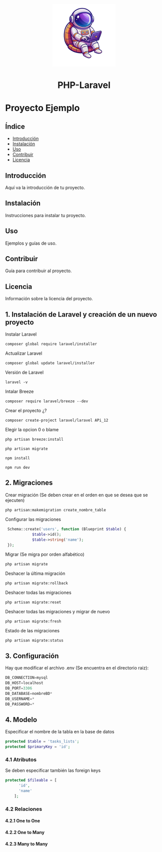 <div align="center">
   <img src="./Logo/logo.png" alt="Descripción de la imagen" width="200px" height="200px">
   <h1>PHP-Laravel</h1>
</div>

# Proyecto Ejemplo

## Índice
- [Introducción](#introducción)
- [Instalación](#instalación)
- [Uso](#uso)
- [Contribuir](#contribuir)
- [Licencia](#licencia)

## Introducción
Aquí va la introducción de tu proyecto.

## Instalación
Instrucciones para instalar tu proyecto.

## Uso
Ejemplos y guías de uso.

## Contribuir
Guía para contribuir al proyecto.

## Licencia
Información sobre la licencia del proyecto.

   
## 1. Instalación de Laravel y creación de un nuevo proyecto

Instalar Laravel
```
composer global require laravel/installer
```

Actualizar Laravel
```
composer global update laravel/installer
```

Versión de Laravel
```
laravel -v
```

Intalar Breeze
```
composer require laravel/breeze --dev
```

Crear el proyecto ¿?
```
composer create-project laravel/laravel APi_12
```

Elegir la opcion 0 o blame

```
php artisan breeze:install
```
```
php artisan migrate
```
```
npm install
```
```
npm run dev
```

## 2. Migraciones

Crear migración (Se deben crear en el orden en que se desea que se ejecuten)
```
php artisan:makemigration create_nombre_table
```

Configurar las migraciones
```php
 Schema::create('users', function (Blueprint $table) {
            $table->id();
            $table->string('name');
 });
```

Migrar (Se migra por orden alfabético)
```
php artisan migrate
```

Deshacer la última migración
```
php artisan migrate:rollback
```

Deshacer todas las migraciones
```
php artisan migrate:reset
```

Deshacer todas las migraciones y migrar de nuevo
```
php artisan migrate:fresh
```

Estado de las migraciones
```
php artisan migrate:status
```

## 3. Configuración

Hay que modificar el archivo .env (Se encuentra en el directorio raiz):

```javascript
DB_CONNECTION=mysql
DB_HOST=localhost
DB_PORT=3306
DB_DATABASE=nombreBD*
DB_USERNAME=*
DB_PASSWORD=*
```

## 4. Modelo

Especificar el nombre de la tabla en la base de datos

```php
protected $table = 'tasks_lists';
protected $primaryKey = 'id';
```

### 4.1 Atributos

Se deben especificar también las foreign keys

```php
protected $fileable = [
      'id',
      'name'
    ];
```

### 4.2 Relaciones

#### 4.2.1 One to One


#### 4.2.2 One to Many


#### 4.2.3 Many to Many















